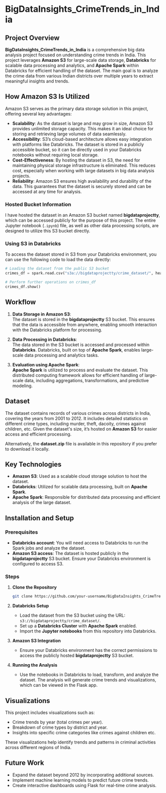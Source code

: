 
# BigDataInsights_CrimeTrends_in_India

## Project Overview
**BigDataInsights_CrimeTrends_in_India** is a comprehensive big data analysis project focused on understanding crime trends in India. This project leverages **Amazon S3** for large-scale data storage, **Databricks** for scalable data processing and analytics, and **Apache Spark** within Databricks for efficient handling of the dataset. The main goal is to analyze the crime data from various Indian districts over multiple years to extract meaningful insights and trends.

## How Amazon S3 Is Utilized
Amazon S3 serves as the primary data storage solution in this project, offering several key advantages:
- **Scalability**: As the dataset is large and may grow in size, Amazon S3 provides unlimited storage capacity. This makes it an ideal choice for storing and retrieving large volumes of data seamlessly.
- **Accessibility**: S3’s cloud-based architecture allows easy integration with platforms like Databricks. The dataset is stored in a publicly accessible bucket, so it can be directly used in your Databricks notebooks without requiring local storage.
- **Cost-Effectiveness**: By hosting the dataset in S3, the need for maintaining physical storage infrastructure is eliminated. This reduces cost, especially when working with large datasets in big data analysis projects.
- **Reliability**: Amazon S3 ensures high availability and durability of the data. This guarantees that the dataset is securely stored and can be accessed at any time for analysis.

### Hosted Bucket Information
I have hosted the dataset in an Amazon S3 bucket named **bigdataprojectty**, which can be accessed publicly for the purpose of this project. The entire Jupyter notebook (`.ipynb`) file, as well as other data processing scripts, are designed to utilize this S3 bucket directly.

### Using S3 in Databricks
To access the dataset stored in S3 from your Databricks environment, you can use the following code to load the data directly:

```python
# Loading the dataset from the public S3 bucket
crimes_df = spark.read.csv("s3a://bigdataprojectty/crime_dataset/", header=True, inferSchema=True)

# Perform further operations on crimes_df
crimes_df.show()
```

## Workflow
1. **Data Storage in Amazon S3**:  
   The dataset is stored in the **bigdataprojectty** S3 bucket. This ensures that the data is accessible from anywhere, enabling smooth interaction with the Databricks platform for processing.

2. **Data Processing in Databricks**:  
   The data stored in the S3 bucket is accessed and processed within **Databricks**. Databricks, built on top of **Apache Spark**, enables large-scale data processing and analytics tasks.

3. **Evaluation using Apache Spark**:  
   **Apache Spark** is utilized to process and evaluate the dataset. This distributed computing framework allows for efficient handling of large-scale data, including aggregations, transformations, and predictive modeling.


## Dataset
The dataset contains records of various crimes across districts in India, covering the years from 2001 to 2012. It includes detailed statistics on different crime types, including murder, theft, dacoity, crimes against children, etc. Given the dataset's size, it’s hosted on **Amazon S3** for easier access and efficient processing.

Alternatively, the **dataset.zip** file is available in this repository if you prefer to download it locally.

## Key Technologies
- **Amazon S3**: Used as a scalable cloud storage solution to host the dataset.
- **Databricks**: Utilized for scalable data processing, built on **Apache Spark**.
- **Apache Spark**: Responsible for distributed data processing and efficient analysis of the large dataset.

## Installation and Setup

### Prerequisites
- **Databricks account**: You will need access to Databricks to run the Spark jobs and analyze the dataset.
- **Amazon S3 access**: The dataset is hosted publicly in the **bigdataprojectty** S3 bucket. Ensure your Databricks environment is configured to access S3.

### Steps
1. **Clone the Repository**
   ```bash
   git clone https://github.com/your-username/BigDataInsights_CrimeTrends_in_India.git
   ```
   
2. **Databricks Setup**
   - Load the dataset from the S3 bucket using the URL: `s3://bigdataprojectty/crime_dataset/`.
   - Set up a **Databricks Cluster** with **Apache Spark** enabled.
   - Import the **Jupyter notebooks** from this repository into Databricks.

3. **Amazon S3 Integration**
   - Ensure your Databricks environment has the correct permissions to access the publicly hosted **bigdataprojectty** S3 bucket.

4. **Running the Analysis**
   - Use the notebooks in Databricks to load, transform, and analyze the dataset. The analysis will generate crime trends and visualizations, which can be viewed in the Flask app.

## Visualizations
This project includes visualizations such as:
- Crime trends by year (total crimes per year).
- Breakdown of crime types by district and year.
- Insights into specific crime categories like crimes against children etc.
  
These visualizations help identify trends and patterns in criminal activities across different regions of India.

## Future Work
- Expand the dataset beyond 2012 by incorporating additional sources.
- Implement machine learning models to predict future crime trends.
- Create interactive dashboards using Flask for real-time crime analysis.

